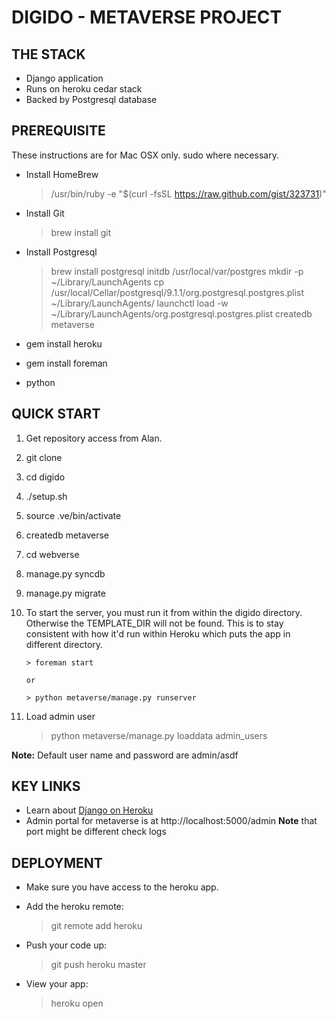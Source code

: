 DIGIDO - METAVERSE PROJECT
==========================

THE STACK
---------
* Django application
* Runs on heroku cedar stack
* Backed by Postgresql database

PREREQUISITE
------------
These instructions are for Mac OSX only. sudo where necessary.
* Install HomeBrew

    > /usr/bin/ruby -e "$(curl -fsSL https://raw.github.com/gist/323731)"

* Install Git

    > brew install git

* Install Postgresql

    > brew install postgresql
    > initdb /usr/local/var/postgres
    > mkdir -p ~/Library/LaunchAgents
    > cp /usr/local/Cellar/postgresql/9.1.1/org.postgresql.postgres.plist ~/Library/LaunchAgents/
    > launchctl load -w ~/Library/LaunchAgents/org.postgresql.postgres.plist
    > createdb metaverse

* gem install heroku
* gem install foreman
* python


QUICK START
-----------
1. Get repository access from Alan.
2. git clone <see repo url>
3. cd digido
4. ./setup.sh
5. source .ve/bin/activate
6. createdb metaverse
7. cd webverse
8. manage.py syncdb
9. manage.py migrate
10. To start the server, you must run it from within the digido directory.
    Otherwise the TEMPLATE_DIR will not be found. This is to stay consistent
    with how it'd run within Heroku which puts the app in different directory.

        > foreman start

        or

        > python metaverse/manage.py runserver

11. Load admin user

    >python metaverse/manage.py loaddata admin_users
    

**Note:** Default user name and password are admin/asdf

KEY LINKS
---------
* Learn about [Django on Heroku](http://devcenter.heroku.com/articles/django)
* Admin portal for metaverse is at http://localhost:5000/admin **Note** that port might be different check logs


DEPLOYMENT
----------
* Make sure you have access to the heroku app.
* Add the heroku remote:

    > git remote add heroku <heroku git url>

* Push your code up:

    > git push heroku master

* View your app:

    > heroku open


